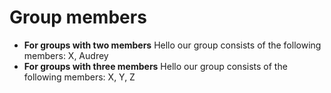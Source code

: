# Group members

* **For groups with two members** Hello our group consists of the following members: X, Audrey
* **For groups with three members** Hello our group consists of the following members: X, Y, Z
